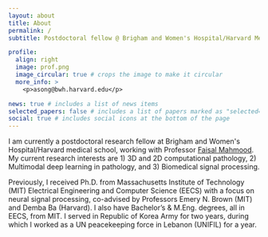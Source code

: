 ```yaml
---
layout: about
title: About
permalink: /
subtitle: Postdoctoral fellow @ Brigham and Women's Hospital/Harvard Medical School

profile:
  align: right
  image: prof.png
  image_circular: true # crops the image to make it circular
  more_info: >
    <p>asong@bwh.harvard.edu</p>

news: true # includes a list of news items
selected_papers: false # includes a list of papers marked as "selected={true}"
social: true # includes social icons at the bottom of the page
---
```


I am currently a postdoctoral research fellow at Brigham and Women's Hospital/Harvard medical school, working with Professor [Faisal Mahmood](https://faisal.ai/). My current research interests are 1) 3D and 2D computational pathology, 2) Multimodal deep learning in pathology, and 3) Biomedical signal processing.

Previously, I received Ph.D. from Massachusetts Institute of Technology (MIT) Electrical Engineering and Computer Science (EECS) with a focus on neural signal processing, co-advised by Professors Emery N. Brown (MIT) and Demba Ba (Harvard). I also have Bachelor’s & M.Eng. degrees, all in EECS, from MIT.  I served in Republic of Korea Army for two years, during which I worked as a UN peacekeeping force in Lebanon (UNIFIL) for a year.

<!-- Write your biography here. Tell the world about yourself. Link to your favorite [subreddit](http://reddit.com). You can put a picture in, too. The code is already in, just name your picture `prof_pic.jpg` and put it in the `img/` folder.

Put your address / P.O. box / other info right below your picture. You can also disable any of these elements by editing `profile` property of the YAML header of your `_pages/about.md`. Edit `_bibliography/papers.bib` and Jekyll will render your [publications page](/al-folio/publications/) automatically.

Link to your social media connections, too. This theme is set up to use [Font Awesome icons](https://fontawesome.com/) and [Academicons](https://jpswalsh.github.io/academicons/), like the ones below. Add your Facebook, Twitter, LinkedIn, Google Scholar, or just disable all of them. -->
